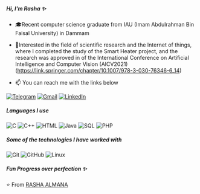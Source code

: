 

<!--
**almanarasha/almanarasha** is a ✨ _special_ ✨ repository because its `README.md` (this file) appears on your GitHub profile.

Here are some ideas to get you started:

- 🔭 I’m currently working on ...
- 🌱 I’m currently learning ...
- 👯 I’m looking to collaborate on ...
- 🤔 I’m looking for help with ...
- 💬 Ask me about ...
- 📫 How to reach me: ...
- 😄 Pronouns: ...
- ⚡ Fun fact: ...
-->

##### Hi, I'm Rasha ✨

- 🎓Recent computer science graduate from IAU (Imam Abdulrahman Bin Faisal University) in Dammam 
- 🔭Interested in the field of scientific research and the Internet of things, where I completed the study of the Smart Heater project, and the research was approved in of the International Conference on Artificial Intelligence and Computer Vision (AICV2021) (https://link.springer.com/chapter/10.1007/978-3-030-76346-6_14)


- :mailbox: You can reach me with the links below

[![Telegram](https://img.shields.io/badge/-TELEGRAM-2CA5E0?style=for-the-badge&logo=telegram&logoColor=white)](https://t.me/almanarasha)
[![Gmail](https://img.shields.io/badge/-GMAIL-D14836?style=for-the-badge&logo=gmail&logoColor=white)](mailto:almanarasha@gmail.com)
[![LinkedIn](https://img.shields.io/badge/-LINKEDIN-0077B5?style=for-the-badge&logo=linkedin&logoColor=white)](https://www.linkedin.com/in/rasha-almana-05b03519a/)


##### Languages I use

![C](https://img.shields.io/badge/-C-222222?style=flat&logo=c)
![C++](https://img.shields.io/badge/-C++-222222?style=flat&logo=c%2B%2B)
![HTML](https://img.shields.io/badge/-HTML-222222?style=flat&logo=html)
![Java](https://img.shields.io/badge/-Java-222222?style=flat&logo=java)
![SQL](https://img.shields.io/badge/-SQL-222222?style=flat&logo=postgresql)
![PHP](https://img.shields.io/badge/-PHP-222222?style=flat&logo=PHP)

##### Some of the technologies I have worked with

![Git](https://img.shields.io/badge/-Git-222222?style=flat&logo=git&logoColor=F05032)
![GitHub](https://img.shields.io/badge/-GitHub-222222?style=flat&logo=github&logoColor=181717)
![Linux](https://img.shields.io/badge/-Linux-222222?style=flat&logo=linux&logoColor=FCC624)



##### Fun  Progress over perfection ✨




⭐️ From [RASHA ALMANA](https://github.com/almanarasha)
